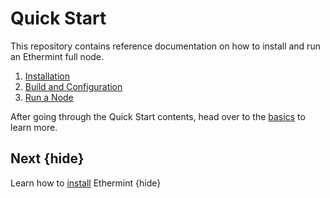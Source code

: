 <!--
order: false
parent:
  order: 2
-->

# Quick Start

This repository contains reference documentation on how to install and run an Ethermint full node.

1. [Installation](./installation)
1. [Build and Configuration](./binary)
1. [Run a Node](./run_node)

After going through the Quick Start contents, head over to the [basics](./../basics/README) to learn more.

## Next {hide}

Learn how to [install](./../quickstart/installation) Ethermint {hide}
